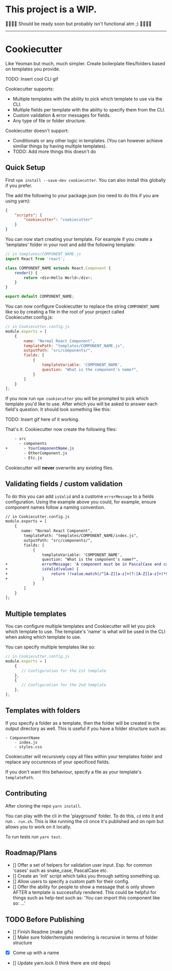 # This project is a WIP.
:rotating_light::rotating_light::rotating_light::rotating_light:
Should be ready soon but probably isn't functional atm ;)
:rotating_light::rotating_light::rotating_light::rotating_light:

---

# Cookiecutter

Like Yeoman but much, much simpler. Create boilerplate files/folders based on templates you provide.

TODO: Insert cool CLI gif

Cookiecutter supports:
- Multiple templates with the ability to pick which template to use via the CLI.
- Multiple fields per template with the ability to specify them from the CLI.
- Custom validation & error messages for fields.
- Any type of file or folder structure.

Cookiecutter doesn't support:
- Conditionals or any other logic in templates. (You can however achieve similiar things by having multiple templates).
- TODO: Add more things this doesn't do

## Quick Setup
First `npm install --save-dev cookiecutter`. You can also install this globally if you prefer.

The add the following to your package.json (no need to do this if you are using yarn):
```json
{
    "scripts": {
        "cookiecutter": "cookiecutter"
    }
}
```
You can now start creating your template. For example if you create a 'templates' folder in your root and add the following template:

```js
// in templates/COMPONENT_NAME.js
import React from 'react';

class COMPONENT_NAME extends React.Component {
    render() {
        return <div>Hello World</div>;
    }
}

export default COMPONENT_NAME;
```

You can now configure Cookiecutter to replace the string `COMPONENT_NAME` like so by creating a file in the root of your project called Cookiecutter.config.js:
```js
// in Cookiecutter.config.js
module.exports = [
    {
        name: "Normal React Component",
        templatePath: "templates/COMPONENT_NAME.js",
        outputPath: "src/components/",
        fields: [
            {
                templateVariable: 'COMPONENT_NAME',
                question: "What is the component's name?",
            }
        ]
    }
];

```

If you now run `npm cookiecutter` you will be prompted to pick which template you'd like to use. After which you will be asked to answer each field's question. It should look something like this:

TODO: Insert gif here of it working.

That's it. Cookiecutter now create the following files:

```diff
    - src
      - components
+       - YourComponentName.js
        - OtherComponent.js
        - Etc.js
```

Cookiecutter will **never** overwrite any existing files.

## Validating fields / custom validation
To do this you can add `isValid` and a custome `errorMessage` to a fields configuration.
Using the example above you could, for example, ensure component names follow a naming convention.

```diff
// in Cookiecutter.config.js
module.exports = [
    {
       name: "Normal React Component",
        templatePath: "templates/COMPONENT_NAME/index.js",
        outputPath: "src/components/",
        fields: [
            {
                templateVariable: 'COMPONENT_NAME',
                question: "What is the component's name?",
+               errorMessage: 'A component must be in PascalCase and can only include letters.',
+               isValid(value) {
+                   return !!value.match(/^[A-Z][a-z]+(?:[A-Z][a-z]+)*$/g);
+               }
            }
        ]
    }
];

```

## Multiple templates
You can configure multiple templates and Cookiecutter will let you pick which template to use. The template's 'name' is what will be used in the CLI when asking which template to use.

You can specify multiple templates like so:
```js
// in Cookiecutter.config.js
module.exports = [
    {
       // Configuration for the 1st template
    },
    {
       // Configuration for the 2nd template
    },
];

```

## Templates with folders
If you specify a folder as a template, then the folder will be created in the output directory as well. This is useful if you have a folder structure such as:

```
- ComponentName
    - index.js
    - styles.css
```
Cookiecutter will recursively copy all files within your templates folder and replace any occurences of your specificed fields.

If you don't want this behaviour, specify a file as your template's `templatePath`.

## Contributing
After cloning the repo `yarn install`.

You can play with the cli in the 'playground' folder. To do this, `cd` into it and run `. run.sh`. This is like running the cli once it's published and on npm but allows you to work on it locally.

To run tests run `yarn test`.

## Roadmap/Plans
- [] Offer a set of helpers for validation user input. Esp. for common 'cases' such as snake_case, PascalCase etc.
- [] Create an 'init' script which talks you through setting something up.
- [] Allow users to specify a custom path for their config.
- [] Offer the ability for people to show a message that is only shown AFTER a template is successfuly rendered. This could be helpful for things such as help-text such as: 'You can import this component like so: ...'

## TODO Before Publishing
- [] Finish Readme (make gifs)
- [] Make sure folder/template rendering is recursive in terms of folder structure
- [x] Come up with a name
- [] Update yarn.lock (I think there are old deps)